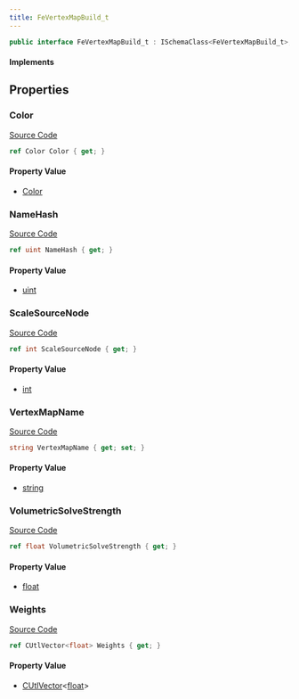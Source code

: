 ```yaml
---
title: FeVertexMapBuild_t
---
```


```csharp
public interface FeVertexMapBuild_t : ISchemaClass<FeVertexMapBuild_t>, ISchemaField, ISchemaClass, INativeHandle
```

#### Implements

## Properties

### Color

[Source Code](https://github.com/swiftly-solution/swiftlys2/blob/beta/managed/src/SwiftlyS2.Generated/Schemas/Interfaces/FeVertexMapBuild_t.cs#L20)

```csharp
ref Color Color { get; }
```

#### Property Value

- [Color](/docs/api/shared/natives/color)

### NameHash

[Source Code](https://github.com/swiftly-solution/swiftlys2/blob/beta/managed/src/SwiftlyS2.Generated/Schemas/Interfaces/FeVertexMapBuild_t.cs#L18)

```csharp
ref uint NameHash { get; }
```

#### Property Value

- [uint](https://learn.microsoft.com/dotnet/api/system.uint32)

### ScaleSourceNode

[Source Code](https://github.com/swiftly-solution/swiftlys2/blob/beta/managed/src/SwiftlyS2.Generated/Schemas/Interfaces/FeVertexMapBuild_t.cs#L24)

```csharp
ref int ScaleSourceNode { get; }
```

#### Property Value

- [int](https://learn.microsoft.com/dotnet/api/system.int32)

### VertexMapName

[Source Code](https://github.com/swiftly-solution/swiftlys2/blob/beta/managed/src/SwiftlyS2.Generated/Schemas/Interfaces/FeVertexMapBuild_t.cs#L16)

```csharp
string VertexMapName { get; set; }
```

#### Property Value

- [string](https://learn.microsoft.com/dotnet/api/system.string)

### VolumetricSolveStrength

[Source Code](https://github.com/swiftly-solution/swiftlys2/blob/beta/managed/src/SwiftlyS2.Generated/Schemas/Interfaces/FeVertexMapBuild_t.cs#L22)

```csharp
ref float VolumetricSolveStrength { get; }
```

#### Property Value

- [float](https://learn.microsoft.com/dotnet/api/system.single)

### Weights

[Source Code](https://github.com/swiftly-solution/swiftlys2/blob/beta/managed/src/SwiftlyS2.Generated/Schemas/Interfaces/FeVertexMapBuild_t.cs#L26)

```csharp
ref CUtlVector<float> Weights { get; }
```

#### Property Value

- [CUtlVector](/docs/api/-1)<[float](https://learn.microsoft.com/dotnet/api/system.single)>

